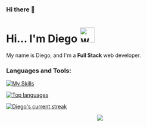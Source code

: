 ### Hi there 👋

<h1>Hi... I'm Diego <a href="#"><a/><img src="https://user-images.githubusercontent.com/your-image-url-here.gif" alt="waving hand gif" aria-hidden="true" width="40" /></h1>

My name is Diego, and I'm a **Full Stack** web developer.

### **Languages and Tools:**  
[![My Skills](https://skillicons.dev/icons?i=html,css,tailwind,js,react,vite,ts,next,expressjs,nodejs,mongodb,firebase,md,git,github,vscode,jest,styledcomponents,postman,stackoverflow,angular,jquery,python,django,fastapi,mysql,postgresql,vercel,html,css,tailwindcss,javascript,typescript,materialui,windows,linux,docker,dbeaver,wampserver,aws,ssh,java,springboot,trello,jira,oracle,mongodb,ci/cd,infrastructure,documentationascode&perline=13)](#)

 <!-- with the following key aptitudes:

- Learning unquenchably thirsty.
- English language enthusiast (C1-level).
- Coaching lover.
- Collaboration passionate.
- Communication guru.
- Proactiveness sensei.
- Resourceful is my second name.

### Technologies

#### Frontend
- AngularJS, Angular 2, jQuery, ReactJS with NextJS, Vercel, native HTML, CSS, TailwindCSS, JavaScript, Typescript, Material-UI.

#### Backend
- Native PHP, Yii2 PHP full-stack framework, Python with Django and FastAPI frameworks.

#### Databases
- MySQL DBMS, PostgreSQL DBMS (SupaBase).

#### Mobile
- React-Native (Expo Go and React Native CLI).

#### Code Versioning and Collaboration
- Git with Gitlab, GitHub.
- CI/CD, Github Actions, Wikis.

#### Other Technologies
- Windows 10, Linux, Docker, WinSCP, DBeaver, WAMP Server, AWS Amazon Linux SSH Scripting, Java, Spring Boot, Trello, Jira, Oracle, MongoDB, CI/CD, Infrastructure and Documentation as Code.

### Github Stats ⚡

 [![Diego's github stats](https://bad-apple-github-readme.vercel.app/api?username=your-github-username&show_icons=true&count_private=true&line_height=20&icon_color=00b3ff&theme=blue-green&title_color=00b3ff)](#)
--> 
 [![Top languages](https://github-readme-your-username.vercel.app/api/top-langs/?username=your-github-username&layout=compact&count_private=true&theme=blue-green&title_color=00b3ff)](#)

[![Diego's current streak](https://github-readme-streak-stats-blush.vercel.app/?user=your-github-username&count_private=true&theme=blue-green&title_color=00b3ff)](#)

<p align="center">
     <img src="https://capsule-render.vercel.app/api?type=waving&color=gradient&height=100&section=footer"/>
</p>

<!--
**daherre0/daherre0** is a ✨ _special_ ✨ repository because its `README.md` (this file) appears on your GitHub profile.

Here are some ideas to get you started:

- 🔭 I’m currently working on ...
- 🌱 I’m currently learning ...
- 👯 I’m looking to collaborate on ...
- 🤔 I’m looking for help with ...
- 💬 Ask me about ...
- 📫 How to reach me: ...
- 😄 Pronouns: ...
- ⚡ Fun fact: ...
-->
